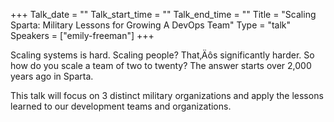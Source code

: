 +++
Talk_date = ""
Talk_start_time = ""
Talk_end_time = ""
Title = "Scaling Sparta: Military Lessons for Growing A DevOps Team"
Type = "talk"
Speakers = ["emily-freeman"]
+++

Scaling systems is hard. Scaling people? That‚Äôs significantly harder. So how do you scale a team of two to twenty? The answer starts over 2,000 years ago in Sparta. 

This talk will focus on 3 distinct military organizations and apply the lessons learned to our development teams and organizations.
